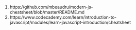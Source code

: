 <ol>
<li>
https://github.com/mbeaudru/modern-js-cheatsheet/blob/master/README.md
</li>
<li>
https://www.codecademy.com/learn/introduction-to-javascript/modules/learn-javascript-introduction/cheatsheet
</li>
</ol>
